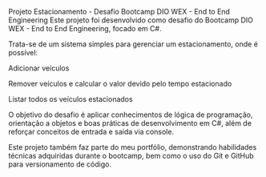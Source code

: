 Projeto Estacionamento - Desafio Bootcamp DIO WEX - End to End Engineering
Este projeto foi desenvolvido como desafio do Bootcamp DIO WEX - End to End Engineering, focado em C#.

Trata-se de um sistema simples para gerenciar um estacionamento, onde é possível:

Adicionar veículos

Remover veículos e calcular o valor devido pelo tempo estacionado

Listar todos os veículos estacionados

O objetivo do desafio é aplicar conhecimentos de lógica de programação, orientação a objetos e boas práticas de desenvolvimento em C#, além de reforçar conceitos de entrada e saída via console.

Este projeto também faz parte do meu portfólio, demonstrando habilidades técnicas adquiridas durante o bootcamp, bem como o uso do Git e GitHub para versionamento de código.
